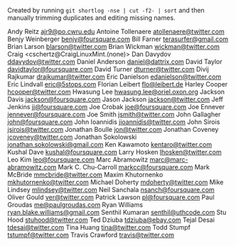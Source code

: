 Created by running `git shortlog -nse | cut -f2- | sort` and then
manually trimming duplicates and editing missing names.

Andy Reitz <ajr9@po.cwru.edu>
Antoine Tollenaere <atollenaere@twitter.com>
Benjy Weinberger <benjy@foursquare.com>
Bill Farner <terasurfer@gmail.com>
Brian Larson <blarson@twitter.com>
Brian Wickman <wickman@twitter.com>
Craig <cschertz@CraigLinuxMint.(none)>
Dan Davydov <ddavydov@twitter.com>
Daniel Anderson <daniel@dattrix.com>
David Taylor <davidtaylor@foursquare.com>
David Turner <dturner@twitter.com>
Divij Rajkumar <drajkumar@twitter.com>
Eric Danielson <edanielson@twitter.com>
Eric Lindvall <eric@5stops.com>
Florian Leibert <flo@leibert.de>
Harley Cooper <hcooper@twitter.com>
Hwasung Lee <hwasung.lee@oriel.oxon.org>
Jackson Davis <jackson@foursquare.com>
Jason Jackson <jackson@twitter.com>
Jeff Jenkins <jj@foursquare.com>
Joe Crobak <joe@foursquare.com>
Joe Ennever <jennever@foursquare.com>
Joe Smith <jsmith@twitter.com>
John Gallagher <john@foursquare.com>
John Ioannidis <jioannidis@twitter.com>
John Sirois <jsirois@twitter.com>
Jonathan Boulle <jon@twitter.com>
Jonathan Coveney <jcoveney@twitter.com>
Jonathan Sokolowski <jonathan.sokolowski@gmail.com>
Ken Kawamoto <kentaro@twitter.com>
Kushal Dave <kushal@foursquare.com>
Larry Hosken <lhosken@twitter.com>
Leo Kim <leo@foursquare.com>
Marc Abramowitz <marc@marc-abramowitz.com>
Mark C. Chu-Carroll <markcc@foursquare.com>
Mark McBride <mmcbride@twitter.com>
Maxim Khutornenko <mkhutornenko@twitter.com>
Michael Doherty <mdoherty@twitter.com>
Mike Lindsey <mlindsey@twitter.com>
Neil Sanchala <nsanch@foursquare.com>
Oliver Gould <ver@twitter.com>
Patrick Lawson <pl@foursquare.com>
Paul Groudas <me@paulgroudas.com>
Ryan Williams <ryan.blake.williams@gmail.com>
Senthil Kumaran <senthil@uthcode.com>
Stu Hood <stuhood@twitter.com>
Ted Dziuba <tdziuba@ebay.com>
Tejal Desai <tdesai@twitter.com>
Tina Huang <tina@twitter.com>
Todd Stumpf <tstumpf@twitter.com>
Travis Crawford <travis@twitter.com>
